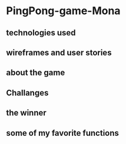 # PingPong-game-Mona

## technologies used

## wireframes and user stories

## about the game 


## Challanges


## the winner


## some of my favorite functions
